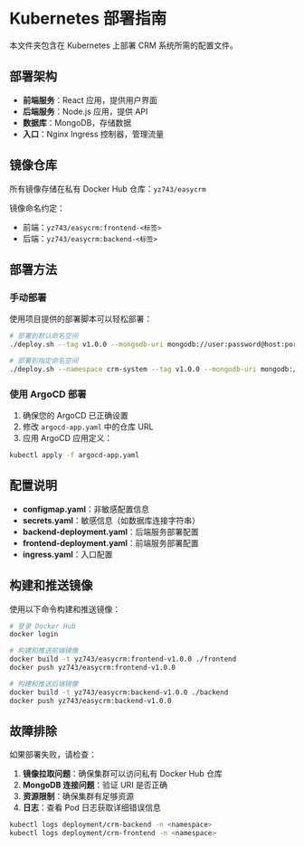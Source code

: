 # Kubernetes 部署指南

本文件夹包含在 Kubernetes 上部署 CRM 系统所需的配置文件。

## 部署架构

- **前端服务**：React 应用，提供用户界面
- **后端服务**：Node.js 应用，提供 API
- **数据库**：MongoDB，存储数据
- **入口**：Nginx Ingress 控制器，管理流量

## 镜像仓库

所有镜像存储在私有 Docker Hub 仓库：`yz743/easycrm`

镜像命名约定：
- 前端：`yz743/easycrm:frontend-<标签>`
- 后端：`yz743/easycrm:backend-<标签>`

## 部署方法

### 手动部署

使用项目提供的部署脚本可以轻松部署：

```bash
# 部署到默认命名空间
./deploy.sh --tag v1.0.0 --mongodb-uri mongodb://user:password@host:port/dbname

# 部署到指定命名空间
./deploy.sh --namespace crm-system --tag v1.0.0 --mongodb-uri mongodb://user:password@host:port/dbname
```

### 使用 ArgoCD 部署

1. 确保您的 ArgoCD 已正确设置
2. 修改 `argocd-app.yaml` 中的仓库 URL
3. 应用 ArgoCD 应用定义：

```bash
kubectl apply -f argocd-app.yaml
```

## 配置说明

- **configmap.yaml**：非敏感配置信息
- **secrets.yaml**：敏感信息（如数据库连接字符串）
- **backend-deployment.yaml**：后端服务部署配置
- **frontend-deployment.yaml**：前端服务部署配置
- **ingress.yaml**：入口配置

## 构建和推送镜像

使用以下命令构建和推送镜像：

```bash
# 登录 Docker Hub
docker login

# 构建和推送前端镜像
docker build -t yz743/easycrm:frontend-v1.0.0 ./frontend
docker push yz743/easycrm:frontend-v1.0.0

# 构建和推送后端镜像
docker build -t yz743/easycrm:backend-v1.0.0 ./backend
docker push yz743/easycrm:backend-v1.0.0
```

## 故障排除

如果部署失败，请检查：

1. **镜像拉取问题**：确保集群可以访问私有 Docker Hub 仓库
2. **MongoDB 连接问题**：验证 URI 是否正确
3. **资源限制**：确保集群有足够资源
4. **日志**：查看 Pod 日志获取详细错误信息

```bash
kubectl logs deployment/crm-backend -n <namespace>
kubectl logs deployment/crm-frontend -n <namespace>
``` 